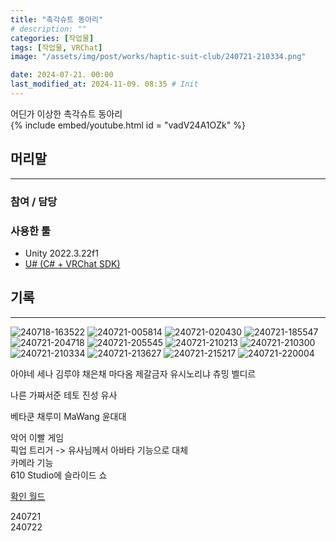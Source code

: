 ```yaml
---
title: "촉각슈트 동아리"
# description: ""
categories: [작업물]
tags: [작업물, VRChat]
image: "/assets/img/post/works/haptic-suit-club/240721-210334.png"

date: 2024-07-21. 00:00
last_modified_at: 2024-11-09. 08:35 # Init
---
```


어딘가 이상한 촉각슈트 동아리  
{% include embed/youtube.html id = "vadV24A1OZk" %}

## 머리말

---

### 참여 / 담당

### 사용한 툴

- Unity 2022.3.22f1
- [U# (C# + VRChat SDK)](https://udonsharp.docs.vrchat.com/)

## 기록

---
![240718-163522](/assets/img/post/works/haptic-suit-club/240718-163522.png)
![240721-005814](/assets/img/post/works/haptic-suit-club/240721-005814.png)
![240721-020430](/assets/img/post/works/haptic-suit-club/240721-020430.png)
![240721-185547](/assets/img/post/works/haptic-suit-club/240721-185547.png)
![240721-204718](/assets/img/post/works/haptic-suit-club/240721-204718.png)
![240721-205545](/assets/img/post/works/haptic-suit-club/240721-205545.png)
![240721-210213](/assets/img/post/works/haptic-suit-club/240721-210213.png)
![240721-210300](/assets/img/post/works/haptic-suit-club/240721-210300.png)
![240721-210334](/assets/img/post/works/haptic-suit-club/240721-210334.png)
![240721-213627](/assets/img/post/works/haptic-suit-club/240721-213627.png)
![240721-215217](/assets/img/post/works/haptic-suit-club/240721-215217.png)
![240721-220004](/assets/img/post/works/haptic-suit-club/240721-220004.png)

아야네 세나
김루야
채은채
마다옴
제갈금자
유시노리냐
츄밍
벨디르

나른
가짜서준
테토
진성
유사

베타쿤
채루미
MaWang
윤대대

악어 이빨 게임  
픽업 트리거 -> 유사님께서 아바타 기능으로 대체  
카메라 기능  
610 Studio에 슬라이드 쇼  

[확인 월드](https://vrchat.com/home/world/wrld_84e1a940-c139-44dc-8ddf-e2a3c5b2a4d9)  

240721  
240722  

